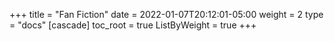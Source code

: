 +++
title = "Fan Fiction"
date = 2022-01-07T20:12:01-05:00
weight = 2
type = "docs"
[cascade]
  toc_root = true
  ListByWeight = true
+++

